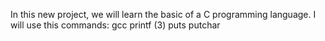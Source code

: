 In this new project, we will learn the basic of a C programming language. 
I will use this commands:
gcc
printf (3)
puts
putchar
